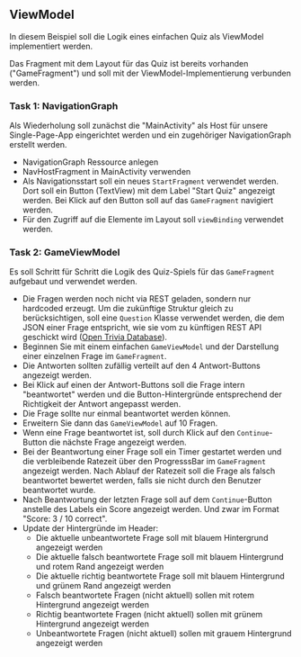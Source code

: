 ## ViewModel

In diesem Beispiel soll die Logik eines einfachen Quiz als ViewModel implementiert werden. 

Das Fragment mit dem Layout für das Quiz ist bereits vorhanden ("GameFragment") und soll mit der ViewModel-Implementierung verbunden werden. 

### Task 1: NavigationGraph
Als Wiederholung soll zunächst die "MainActivity" als Host für unsere Single-Page-App eingerichtet werden und ein zugehöriger NavigationGraph erstellt werden. 

* NavigationGraph Ressource anlegen
* NavHostFragment in MainActivity verwenden
* Als Navigationsstart soll ein neues ``StartFragment`` verwendet werden. Dort soll ein Button (TextView) mit dem Label "Start Quiz" angezeigt werden. Bei Klick auf den Button soll auf das ``GameFragment`` navigiert werden. 
* Für den Zugriff auf die Elemente im Layout soll ``viewBinding`` verwendet werden. 

### Task 2: GameViewModel

Es soll Schritt für Schritt die Logik des Quiz-Spiels für das ``GameFragment`` aufgebaut und verwendet werden. 

* Die Fragen werden noch nicht via REST geladen, sondern nur hardcoded erzeugt. Um die zukünftige Struktur gleich zu berücksichtigen, soll eine ``Question`` Klasse verwendet werden, die dem JSON einer Frage entspricht, wie sie vom zu künftigen REST API geschickt wird ([Open Trivia Database](https://opentdb.com)).
* Beginnen Sie mit einem einfachen ``GameViewModel`` und der Darstellung einer einzelnen Frage im ``GameFragment``.
* Die Antworten sollten zufällig verteilt auf den 4 Antwort-Buttons angezeigt werden.
* Bei Klick auf einen der Antwort-Buttons soll die Frage intern "beantwortet" werden und die Button-Hintergründe entsprechend der Richtigkeit der Antwort angepasst werden.
* Die Frage sollte nur einmal beantwortet werden können.
* Erweitern Sie dann das ``GameViewModel`` auf 10 Fragen.
* Wenn eine Frage beantwortet ist, soll durch Klick auf den ``Continue``-Button die nächste Frage angezeigt werden.
* Bei der Beantwortung einer Frage soll ein Timer gestartet werden und die verbleibende Ratezeit über den ProgresssBar im ``GameFragment`` angezeigt werden. Nach Ablauf der Ratezeit soll die Frage als falsch beantwortet bewertet werden, falls sie nicht durch den Benutzer beantwortet wurde.
* Nach Beantwortung der letzten Frage soll auf dem ``Continue``-Button anstelle des Labels ein Score angezeigt werden.
  Und zwar im Format "Score: 3 / 10 correct".
* Update der Hintergründe im Header:
    - Die aktuelle unbeantwortete Frage soll mit blauem Hintergrund angezeigt werden
    - Die aktuelle falsch beantwortete Frage soll mit blauem Hintergrund und rotem Rand angezeigt werden
    - Die aktuelle richtig beantwortete Frage soll mit blauem Hintergrund und grünem Rand angezeigt werden
    - Falsch beantwortete Fragen (nicht aktuell) sollen mit rotem Hintergrund angezeigt werden 
    - Richtig beantwortete Fragen (nicht aktuell) sollen mit grünem Hintergrund angezeigt werden 
    - Unbeantwortete Fragen (nicht aktuell) sollen mit grauem Hintergrund angezeigt werden 